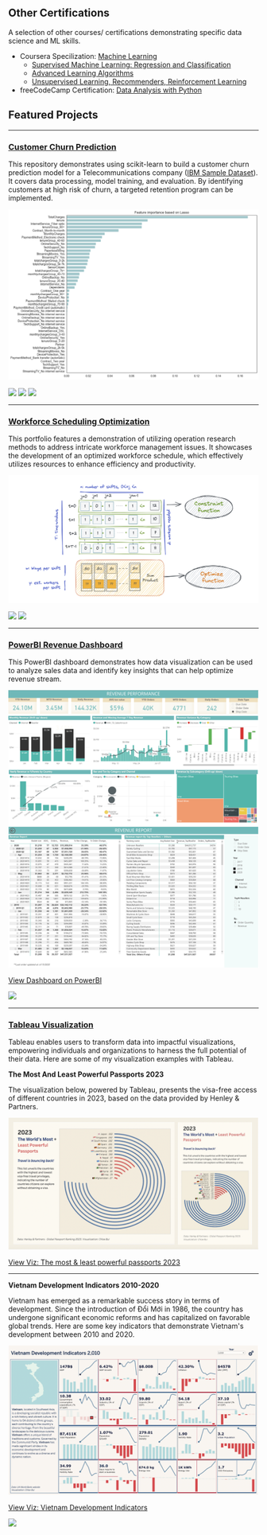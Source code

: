 ## Other Certifications
A selection of other courses/ certifications demonstrating specific data science and ML skills.

- Coursera Specilization: [Machine Learning](https://www.coursera.org/account/accomplishments/specialization/certificate/94BWV72DWE2D)
    - [Supervised Machine Learning: Regression and Classification](https://www.coursera.org/account/accomplishments/certificate/YDSVKNGMMPXP)
    - [Advanced Learning Algorithms](https://www.coursera.org/account/accomplishments/certificate/PVAXYRQR3UK5)
    - [Unsupervised Learning, Recommenders, Reinforcement Learning](https://www.coursera.org/account/accomplishments/certificate/SZ62XSRXJ7J7)
- freeCodeCamp Certification: [Data Analysis with Python](https://www.freecodecamp.org/certification/chloebui95/data-analysis-with-python-v7)

## Featured Projects

---
### [Customer Churn Prediction](https://github.com/chloebui95/customer_churn_analysis)

This repository demonstrates using scikit-learn to build a customer churn prediction model for a Telecommunications company ([IBM Sample Dataset](https://www.kaggle.com/datasets/blastchar/telco-customer-churn)). It covers data processing, model training, and evaluation. By identifying customers at high risk of churn, a targeted retention program can be implemented.

<img src="images/feature_importance.png?raw=true"/>

[![](https://img.shields.io/badge/Python-white?logo=Python)](#) [![](https://img.shields.io/badge/Jupyter-white?logo=Jupyter)](#) [![](https://img.shields.io/badge/scikit_learn-white?logo=scikitlearn)](#)

---
### [Workforce Scheduling Optimization](https://github.com/chloebui95/workforce-schedule-optimization)

This portfolio features a demonstration of utilizing operation research methods to address intricate workforce management issues. It showcases the development of an optimized workforce schedule, which effectively utilizes resources to enhance efficiency and productivity.

<img src="images/workforce_scheduling.png?raw=true"/>

[![](https://img.shields.io/badge/Python-white?logo=Python)](#) [![](https://img.shields.io/badge/Jupyter-white?logo=Jupyter)](#)

---
### [PowerBI Revenue Dashboard](https://github.com/chloebui95/powerbi_dashboard)
This PowerBI dashboard demonstrates how data visualization can be used to analyze sales data and identify key insights that can help optimize revenue stream. 

<img src="images/powerbi_overall_performance.png?raw=true"/>

<img src="images/powerbi_report_view.png?raw=true"/>

[View Dashboard on PowerBI](https://app.powerbi.com/view?r=eyJrIjoiMTc0NTJiZDEtNmQzZS00ODNhLThiYWYtMzdjMzg1ZTczZGYwIiwidCI6IjE1NTFmMjY3LTQ1NzAtNGViMy04NzhlLTFlN2FlNDI1MjE4OCIsImMiOjEwfQ%3D%3D&pageName=ReportSection0c68c706183b0931935c)

[![](https://img.shields.io/badge/PowerBI-white?logo=powerbi)](#)

---

### [Tableau Visualization](https://public.tableau.com/app/profile/bui.chloe)
Tableau enables users to transform data into impactful visualizations, empowering individuals and organizations to harness the full potential of their data. Here are some of my visualization examples with Tableau.

**The Most And Least Powerful Passports 2023**

The visualization below, powered by Tableau, presents the visa-free access of different countries in 2023, based on the data provided by Henley & Partners.

<img src="images/most_powerful_passport.png?raw=true" atl="Laptop View" />

[View Viz: The most & least powerful passports 2023](https://public.tableau.com/app/profile/bui.chloe/viz/2023TheWorldPassports_16872502465270/Finaldashboard?publish=yes)

---
**Vietnam Development Indicators 2010-2020**

Vietnam has emerged as a remarkable success story in terms of development. Since the introduction of Đổi Mới in 1986, the country has undergone significant economic reforms and has capitalized on favorable global trends. Here are some key indicators that demonstrate Vietnam's development between 2010 and 2020.

<img src="images/vietnam_development_indicators.png?raw=true"/>

[View Viz: Vietnam Development Indicators](https://public.tableau.com/app/profile/bui.chloe/viz/VietnamDevelopmentIndicator/VietnamDevelopmentIndicators)

[![](https://img.shields.io/badge/Tableau-white?logo=tableau)](#)
